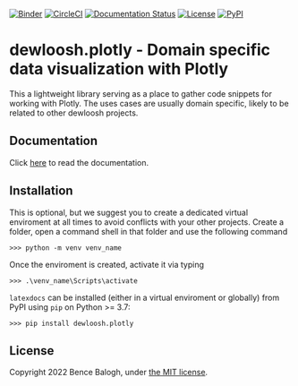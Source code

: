 [![Binder](https://mybinder.org/badge_logo.svg)](https://mybinder.org/v2/gh/dewloosh/dewloosh-plotly/main?labpath=notebooks%5Cbasic.ipynb)
[![CircleCI](https://circleci.com/gh/dewloosh/dewloosh-plotly.svg?style=shield)](https://circleci.com/gh/dewloosh/dewloosh-plotly) 
[![Documentation Status](https://readthedocs.org/projects/dewloosh-plotly/badge/?version=latest)](https://dewloosh-plotly.readthedocs.io/en/latest/?badge=latest) 
[![License](https://img.shields.io/badge/License-MIT-yellow.svg)](https://opensource.org/licenses/MIT)
[![PyPI](https://badge.fury.io/py/dewloosh-plotly.svg)](https://pypi.org/project/dewloosh-plotly) 

# **dewloosh.plotly** - Domain specific data visualization with Plotly

This a lightweight library serving as a place to gather code snippets for
working with Plotly. The uses cases are usually domain specific, likely to be related
to other dewloosh projects.

## **Documentation**

Click [here](https://dewloosh-plotly.readthedocs.io/en/latest/) to read the documentation.

## **Installation**
This is optional, but we suggest you to create a dedicated virtual enviroment at all times to avoid conflicts with your other projects. Create a folder, open a command shell in that folder and use the following command

```console
>>> python -m venv venv_name
```

Once the enviroment is created, activate it via typing

```console
>>> .\venv_name\Scripts\activate
```

`latexdocs` can be installed (either in a virtual enviroment or globally) from PyPI using `pip` on Python >= 3.7:

```console
>>> pip install dewloosh.plotly
```

## **License**

Copyright 2022 Bence Balogh, under [the MIT license](https://github.com/dewloosh/latexdocs/blob/master/LICENSE).
